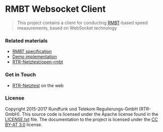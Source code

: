 # RMBT Websocket Client


> This project contains a client for conducting [RMBT](https://www.netztest.at/doc/)-based speed 
measurements, based on WebSocket technology


### Related materials

* [RMBT specification](https://www.netztest.at/doc/)
* [Demo implementation](https://www.netztest.at/en/Test)
* [RTR-Netztest/open-rmbt](https://github.com/rtr-nettest/open-rmbt)
  

### Get in Touch

* [RTR-Netztest](https://www.netztest.at) on the web


### License

Copyright 2015-2017 Rundfunk und Telekom Regulierungs-GmbH (RTR-GmbH). This source code is licensed under the Apache license found in
the [LICENSE.txt](https://github.com/kriasoft/react-starter-kit/blob/master/LICENSE.txt) file.
The documentation to the project is licensed under the [CC BY-AT 3.0](https://creativecommons.org/licenses/by/3.0/at/deed.de_AT)
license.

